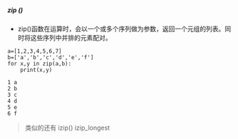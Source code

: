##### zip ()

- zip()函数在运算时，会以一个或多个序列做为参数，返回一个元组的列表。同时将这些序列中并排的元素配对。



```
a=[1,2,3,4,5,6,7]
b=['a','b','c','d','e','f']
for x,y in zip(a,b):
    print(x,y)
    
1 a
2 b
3 c
4 d
5 e
6 f
```

> 类似的还有 izip()   izip_longest
